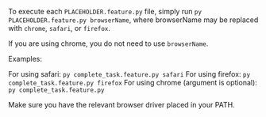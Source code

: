To execute each `PLACEHOLDER.feature.py` file, simply run `py PLACEHOLDER.feature.py browserName`,
where browserName may be replaced with `chrome`, `safari`, or `firefox`. 

If you are using chrome, you do not need to use `browserName`.

Examples: 

For using safari: `py complete_task.feature.py safari`
For using firefox: `py complete_task.feature.py firefox`
For using chrome (argument is optional): `py complete_task.feature.py`

Make sure you have the relevant browser driver placed in your PATH.